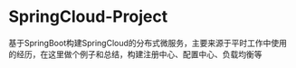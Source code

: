# SpringCloud-Project
基于SpringBoot构建SpringCloud的分布式微服务，主要来源于平时工作中使用的经历，在这里做个例子和总结，构建注册中心、配置中心、负载均衡等

